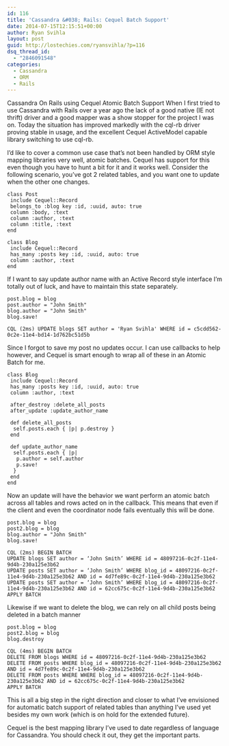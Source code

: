 ```yaml
---
id: 116
title: 'Cassandra &#038; Rails: Cequel Batch Support'
date: 2014-07-15T12:15:51+00:00
author: Ryan Svihla
layout: post
guid: http://lostechies.com/ryansvihla/?p=116
dsq_thread_id:
  - "2846091548"
categories:
  - Cassandra
  - ORM
  - Rails
---
```

Cassandra On Rails using Cequel Atomic Batch Support When I first tried to use Cassandra with Rails over a year ago the lack of a good native (IE not thrift) driver and a good mapper was a show stopper for the project I was on. Today the situation has improved markedly with the cql-rb driver proving stable in usage, and the excellent Cequel ActiveModel capable library switching to use cql-rb.

I’d like to cover a common use case that’s not been handled by ORM style mapping libraries very well, atomic batches. Cequel has support for this even though you have to hunt a bit for it and it works well. Consider the following scenario, you’ve got 2 related tables, and you want one to update when the other one changes.

    class Post 
     include Cequel::Record
     belongs_to :blog key :id, :uuid, auto: true
     column :body, :text
     column :author, :text
     column :title, :text 
    end
    
    class Blog 
     include Cequel::Record
     has_many :posts key :id, :uuid, auto: true
     column :author, :text 
    end
    

If I want to say update author name with an Active Record style interface I’m totally out of luck, and have to maintain this state separately.

    post.blog = blog
    post.author = "John Smith"
    blog.author = "John Smith"
    blog.save!
    
    CQL (2ms) UPDATE blogs SET author = 'Ryan Svihla' WHERE id = c5cdd562-0c2e-11e4-bd14-1d762bc51d5b
    

Since I forgot to save my post no updates occur. I can use callbacks to help however, and Cequel is smart enough to wrap all of these in an Atomic Batch for me.

    class Blog 
     include Cequel::Record
     has_many :posts key :id, :uuid, auto: true
     column :author, :text 
    
     after_destroy :delete_all_posts
     after_update :update_author_name
    
     def delete_all_posts
      self.posts.each { |p| p.destroy }
     end
    
     def update_author_name
      self.posts.each { |p| 
       p.author = self.author
       p.save!
      } 
     end 
    end
    

Now an update will have the behavior we want perform an atomic batch across all tables and rows acted on in the callback. This means that even if the client and even the coordinator node fails eventually this will be done.

    post.blog = blog
    post2.blog = blog
    blog.author = "John Smith"
    blog.save!
    
    CQL (2ms) BEGIN BATCH
    UPDATE blogs SET author = ‘John Smith’ WHERE id = 48097216-0c2f-11e4-9d4b-230a125e3b62
    UPDATE posts SET author = ‘John Smith’ WHERE blog_id = 48097216-0c2f-11e4-9d4b-230a125e3b62 AND id = 4d7fe89c-0c2f-11e4-9d4b-230a125e3b62
    UPDATE posts SET author = ‘John Smith’ WHERE blog_id = 48097216-0c2f-11e4-9d4b-230a125e3b62 AND id = 62cc675c-0c2f-11e4-9d4b-230a125e3b62
    APPLY BATCH
    

Likewise if we want to delete the blog, we can rely on all child posts being deleted in a batch manner

    post.blog = blog
    post2.blog = blog
    blog.destroy
    
    CQL (4ms) BEGIN BATCH
    DELETE FROM blogs WHERE id = 48097216-0c2f-11e4-9d4b-230a125e3b62
    DELETE FROM posts WHERE blog_id = 48097216-0c2f-11e4-9d4b-230a125e3b62 AND id = 4d7fe89c-0c2f-11e4-9d4b-230a125e3b62
    DELETE FROM posts WHERE WHERE blog_id = 48097216-0c2f-11e4-9d4b-230a125e3b62 AND id = 62cc675c-0c2f-11e4-9d4b-230a125e3b62
    APPLY BATCH
    

This is all a big step in the right direction and closer to what I’ve envisioned for automatic batch support of related tables than anything I’ve used yet besides my own work (which is on hold for the extended future).

Cequel is the best mapping library I’ve used to date regardless of language for Cassandra. You should check it out, they get the important parts.